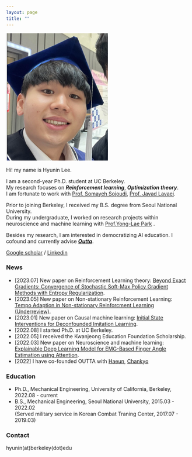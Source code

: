```yaml
---
layout: page
title: ""
---
```

![](/assets/hyunin.png)

Hi! my name is Hyunin Lee.

I am a second-year Ph.D. student at UC Berkeley.  
My research focuses on ***Reinforcement learning***, ***Optimization theory***.  
I am fortunate to work with [Prof. Somayeh Sojoudi](https://people.eecs.berkeley.edu/~sojoudi/index.html), [Prof. Javad Lavaei](https://lavaei.ieor.berkeley.edu/).

Prior to joining Berkeley, I received my B.S. degree from Seoul National University.  
During my undergraduate, I worked on research projects within neuroscience and machine learning with [Prof.Yong-Lae Park](https://softrobotics.snu.ac.kr/) . 

Besides my research, I am interested in democratizing AI education. I cofound and currently advise [***Outta***](https://www.instagram.com/outta.official/). 

[Google scholar](https://scholar.google.com/citations?user=kHTDu1YAAAAJ&hl=en) / [Linkedin](https://kr.linkedin.com/in/hyunin-lee-539b641b1)

### News 
* [2023.07] New paper on Reinforcement Learning theory: [Beyond Exact Gradients: Convergence of Stochastic
Soft-Max Policy Gradient Methods with Entropy
Regularization]().
* [2023.05] New paper on Non-stationary Reinforcement Learning: [Tempo Adaption in Non-stationary Reinforcment Learning (Underreview)]().
* [2023.01] New paper on Causal machine learning: [Initial State Interventions for Deconfounded Imitation Learning](https://sam.pfrommer.us/wp-content/uploads/2023/03/main.pdf).
* [2022.08] I started Ph.D. at UC Berkeley.
* [2022.05] I received the Kwanjeong Education Foundation Scholarship.
* [2022.03] New paper on Neuroscience and machine learning: [Explainable Deep Learning Model for EMG-Based Finger Angle Estimation using Attention](https://ieeexplore.ieee.org/stamp/stamp.jsp?tp=&arnumber=9829861).
* [2022] I have co-founded OUTTA with [Haeun](https://www.linkedin.com/in/david-ha-eun-kang-78b932132/), [Chankyo](https://www.linkedin.com/in/chankyo-kim-603592238/)

### Education 
* Ph.D., Mechanical Engineering, University of California, Berkeley, 2022.08 - current
* B.S., Mechanical Engineering, Seoul National University, 2015.03 - 2022.02  
  (Served military service in Korean Combat Traning Center, 2017.07 - 2019.03)

### Contact 
hyunin(at)berkeley(dot)edu
